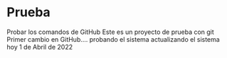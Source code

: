 # Prueba
Probar los comandos de GitHub
Este es un proyecto de prueba con git
Primer cambio en GitHub....   probando el sistema
actualizando el sistema hoy 1 de Abril de 2022

